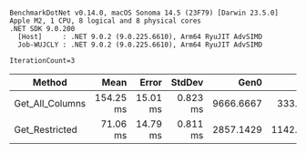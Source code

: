 ```

BenchmarkDotNet v0.14.0, macOS Sonoma 14.5 (23F79) [Darwin 23.5.0]
Apple M2, 1 CPU, 8 logical and 8 physical cores
.NET SDK 9.0.200
  [Host]     : .NET 9.0.2 (9.0.225.6610), Arm64 RyuJIT AdvSIMD
  Job-WUJCLY : .NET 9.0.2 (9.0.225.6610), Arm64 RyuJIT AdvSIMD

IterationCount=3  

```
| Method          | Mean      | Error    | StdDev   | Gen0      | Gen1      | Gen2     | Allocated |
|---------------- |----------:|---------:|---------:|----------:|----------:|---------:|----------:|
| Get_All_Columns | 154.25 ms | 15.01 ms | 0.823 ms | 9666.6667 |  333.3333 |        - |  78.67 MB |
| Get_Restricted  |  71.06 ms | 14.79 ms | 0.811 ms | 2857.1429 | 1142.8571 | 428.5714 |  22.29 MB |
